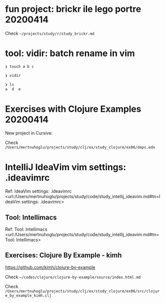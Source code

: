 
# fun project: brickr ile lego portre 20200414 

Check `~/projects/study/r/study_brickr.md`

# tool: vidir: batch rename in vim

``` bash
❯ touch a b c   

❯ vidir

❯ ls                
a  d  e
``` 

# Exercises with Clojure Examples 20200414 

New project in Cursive:

Check `/Users/mertnuhoglu/projects/study/clj/ex/study_clojure/ex06/deps.edn`

# IntelliJ IdeaVim vim settings: .ideavimrc

Ref: IdeaVim settings: .ideavimrc <url:/Users/mertnuhoglu/projects/study/code/study_intellij_ideavim.md#tn=IdeaVim settings: .ideavimrc>

## Tool: Intellimacs

Ref: Tool: Intellimacs <url:/Users/mertnuhoglu/projects/study/code/study_intellij_ideavim.md#tn=Tool: Intellimacs>

## Exercises: Clojure By Example - kimh

https://github.com/kimh/clojure-by-example

Check `~/codes/clojure/clojure-by-example/source/index.html.md`

Check `/Users/mertnuhoglu/projects/study/clj/ex/study_clojure/ex06/src/clojure_by_example_kimh.clj`


